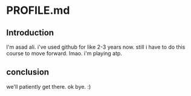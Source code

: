 # PROFILE.md

## Introduction
I'm asad ali. i've used github for like 2-3 years now. still i have to do this course to move forward. lmao. i'm playing atp.

## conclusion
we'll patiently get there. ok bye. :)
